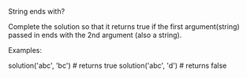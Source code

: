 String ends with?

Complete the solution so that it returns true if the first argument(string) passed in ends with the 2nd argument (also a string).

Examples:

solution('abc', 'bc') # returns true
solution('abc', 'd') # returns false